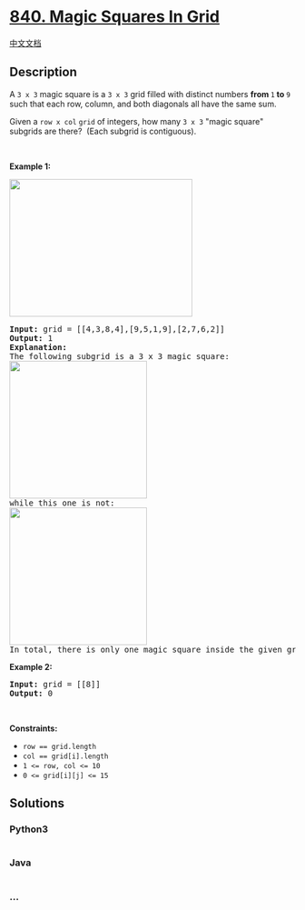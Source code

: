 # [840. Magic Squares In Grid](https://leetcode.com/problems/magic-squares-in-grid)

[中文文档](/solution/0800-0899/0840.Magic%20Squares%20In%20Grid/README.md)

## Description

<p>A <code>3 x 3</code> magic square is a <code>3 x 3</code> grid filled with distinct numbers <strong>from </strong><code>1</code><strong> to </strong><code>9</code> such that each row, column, and both diagonals all have the same sum.</p>

<p>Given a <code>row x col</code>&nbsp;<code>grid</code>&nbsp;of integers, how many <code>3 x 3</code> &quot;magic square&quot; subgrids are there?&nbsp; (Each subgrid is contiguous).</p>

<p>&nbsp;</p>
<p><strong>Example 1:</strong></p>
<img alt="" src="https://fastly.jsdelivr.net/gh/doocs/leetcode@main/solution/0800-0899/0840.Magic%20Squares%20In%20Grid/images/magic_main.jpg" style="width: 322px; height: 242px;" />
<pre>
<strong>Input:</strong> grid = [[4,3,8,4],[9,5,1,9],[2,7,6,2]]
<strong>Output:</strong> 1
<strong>Explanation: </strong>
The following subgrid is a 3 x 3 magic square:
<img alt="" src="https://fastly.jsdelivr.net/gh/doocs/leetcode@main/solution/0800-0899/0840.Magic%20Squares%20In%20Grid/images/magic_valid.jpg" style="width: 242px; height: 242px;" />
while this one is not:
<img alt="" src="https://fastly.jsdelivr.net/gh/doocs/leetcode@main/solution/0800-0899/0840.Magic%20Squares%20In%20Grid/images/magic_invalid.jpg" style="width: 242px; height: 242px;" />
In total, there is only one magic square inside the given grid.
</pre>

<p><strong>Example 2:</strong></p>

<pre>
<strong>Input:</strong> grid = [[8]]
<strong>Output:</strong> 0
</pre>

<p>&nbsp;</p>
<p><strong>Constraints:</strong></p>

<ul>
	<li><code>row == grid.length</code></li>
	<li><code>col == grid[i].length</code></li>
	<li><code>1 &lt;= row, col &lt;= 10</code></li>
	<li><code>0 &lt;= grid[i][j] &lt;= 15</code></li>
</ul>

## Solutions

<!-- tabs:start -->

### **Python3**

```python


```

### **Java**

```java


```

### **...**

```


```

<!-- tabs:end -->

